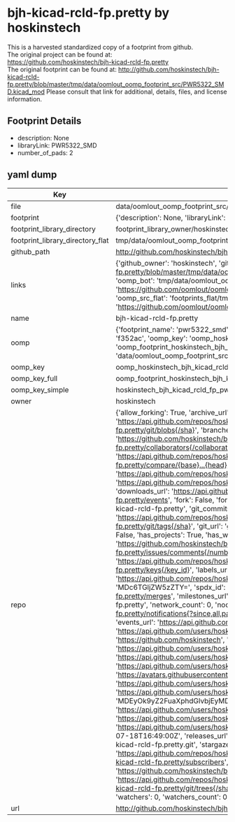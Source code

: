 # bjh-kicad-rcld-fp.pretty by hoskinstech  
This is a harvested standardized copy of a footprint from github.  
The original project can be found at:  
https://github.com/hoskinstech/bjh-kicad-rcld-fp.pretty  
The original footprint can be found at:
http://github.com/hoskinstech/bjh-kicad-rcld-fp.pretty/blob/master/tmp/data/oomlout_oomp_footprint_src/PWR5322_SMD.kicad_mod
Please consult that link for additional, details, files, and license information.  
## Footprint Details
* description: None  
* libraryLink: PWR5322_SMD  
* number_of_pads: 2  
## yaml dump  
| Key | Value |  
| --- | --- |  
| file | data/oomlout_oomp_footprint_src/bjh-kicad-rcld-fp.pretty/PWR5322_SMD.kicad_mod |  
| footprint | {'description': None, 'libraryLink': 'PWR5322_SMD', 'number_of_pads': 2} |  
| footprint_library_directory | footprint_library_owner/hoskinstech_bjh-kicad-rcld-fp.pretty |  
| footprint_library_directory_flat | tmp/data/oomlout_oomp_footprint_src/footprints_flat/hoskinstech_bjh_kicad_rcld_fp_pwr5322_smd/working |  
| github_path | http://github.com/hoskinstech/bjh-kicad-rcld-fp.pretty/blob/master/tmp/data/oomlout_oomp_footprint_src/PWR5322_SMD.kicad_mod |  
| links | {'github_owner': 'hoskinstech', 'github_repo_name': 'bjh-kicad-rcld-fp.pretty', 'github_src': 'http://github.com/hoskinstech/bjh-kicad-rcld-fp.pretty/blob/master/tmp/data/oomlout_oomp_footprint_src/PWR5322_SMD.kicad_mod', 'github_src_repo': 'https://github.com/hoskinstech/bjh-kicad-rcld-fp.pretty', 'oomp_bot': 'tmp/data/oomlout_oomp_footprint_src/footprints/hoskinstech_bjh_kicad_rcld_fp_pwr5322_smd/working', 'oomp_bot_github': 'https://github.com/oomlout/oomlout_oomp_footprint_bot/tree/main/tmp/data/oomlout_oomp_footprint_src/footprints/hoskinstech_bjh_kicad_rcld_fp_pwr5322_smd/working', 'oomp_src_flat': 'footprints_flat/tmp/data/oomlout_oomp_footprint_src/footprints_flat/hoskinstech_bjh_kicad_rcld_fp_pwr5322_smd/working', 'oomp_src_flat_github': 'https://github.com/oomlout/oomlout_oomp_footprint_src/tree/main/tmp/data/oomlout_oomp_footprint_src/footprints_flat/hoskinstech_bjh_kicad_rcld_fp_pwr5322_smd/working'} |  
| name | bjh-kicad-rcld-fp.pretty |  
| oomp | {'footprint_name': 'pwr5322_smd', 'library_name': 'bjh_kicad_rcld_fp', 'md5': 'f352acb63d692577b795a3d561d57bbe', 'md5_10': 'f352acb63d', 'md5_5': 'f352a', 'md5_6': 'f352ac', 'oomp_key': 'oomp_hoskinstech_bjh_kicad_rcld_fp_pwr5322_smd', 'oomp_key_extra': 'oomp_footprint_hoskinstech_bjh_kicad_rcld_fp_pwr5322_smd', 'oomp_key_full': 'oomp_footprint_hoskinstech_bjh_kicad_rcld_fp_pwr5322_smd_f352ac', 'oomp_key_simple': 'hoskinstech_bjh_kicad_rcld_fp_pwr5322_smd', 'original_filename': 'data/oomlout_oomp_footprint_src/bjh-kicad-rcld-fp.pretty/PWR5322_SMD.kicad_mod', 'owner_name': 'hoskinstech'} |  
| oomp_key | oomp_hoskinstech_bjh_kicad_rcld_fp_pwr5322_smd |  
| oomp_key_full | oomp_footprint_hoskinstech_bjh_kicad_rcld_fp_pwr5322_smd |  
| oomp_key_simple | hoskinstech_bjh_kicad_rcld_fp_pwr5322_smd |  
| owner | hoskinstech |  
| repo | {'allow_forking': True, 'archive_url': 'https://api.github.com/repos/hoskinstech/bjh-kicad-rcld-fp.pretty/{archive_format}{/ref}', 'archived': False, 'assignees_url': 'https://api.github.com/repos/hoskinstech/bjh-kicad-rcld-fp.pretty/assignees{/user}', 'blobs_url': 'https://api.github.com/repos/hoskinstech/bjh-kicad-rcld-fp.pretty/git/blobs{/sha}', 'branches_url': 'https://api.github.com/repos/hoskinstech/bjh-kicad-rcld-fp.pretty/branches{/branch}', 'clone_url': 'https://github.com/hoskinstech/bjh-kicad-rcld-fp.pretty.git', 'collaborators_url': 'https://api.github.com/repos/hoskinstech/bjh-kicad-rcld-fp.pretty/collaborators{/collaborator}', 'comments_url': 'https://api.github.com/repos/hoskinstech/bjh-kicad-rcld-fp.pretty/comments{/number}', 'commits_url': 'https://api.github.com/repos/hoskinstech/bjh-kicad-rcld-fp.pretty/commits{/sha}', 'compare_url': 'https://api.github.com/repos/hoskinstech/bjh-kicad-rcld-fp.pretty/compare/{base}...{head}', 'contents_url': 'https://api.github.com/repos/hoskinstech/bjh-kicad-rcld-fp.pretty/contents/{+path}', 'contributors_url': 'https://api.github.com/repos/hoskinstech/bjh-kicad-rcld-fp.pretty/contributors', 'created_at': '2015-08-05T11:27:38Z', 'default_branch': 'master', 'deployments_url': 'https://api.github.com/repos/hoskinstech/bjh-kicad-rcld-fp.pretty/deployments', 'description': 'A repository for resistor/capacitor/inductor/diode footprints', 'disabled': False, 'downloads_url': 'https://api.github.com/repos/hoskinstech/bjh-kicad-rcld-fp.pretty/downloads', 'events_url': 'https://api.github.com/repos/hoskinstech/bjh-kicad-rcld-fp.pretty/events', 'fork': False, 'forks': 0, 'forks_count': 0, 'forks_url': 'https://api.github.com/repos/hoskinstech/bjh-kicad-rcld-fp.pretty/forks', 'full_name': 'hoskinstech/bjh-kicad-rcld-fp.pretty', 'git_commits_url': 'https://api.github.com/repos/hoskinstech/bjh-kicad-rcld-fp.pretty/git/commits{/sha}', 'git_refs_url': 'https://api.github.com/repos/hoskinstech/bjh-kicad-rcld-fp.pretty/git/refs{/sha}', 'git_tags_url': 'https://api.github.com/repos/hoskinstech/bjh-kicad-rcld-fp.pretty/git/tags{/sha}', 'git_url': 'git://github.com/hoskinstech/bjh-kicad-rcld-fp.pretty.git', 'has_discussions': False, 'has_downloads': True, 'has_issues': True, 'has_pages': False, 'has_projects': True, 'has_wiki': True, 'homepage': None, 'hooks_url': 'https://api.github.com/repos/hoskinstech/bjh-kicad-rcld-fp.pretty/hooks', 'html_url': 'https://github.com/hoskinstech/bjh-kicad-rcld-fp.pretty', 'id': 40241605, 'is_template': False, 'issue_comment_url': 'https://api.github.com/repos/hoskinstech/bjh-kicad-rcld-fp.pretty/issues/comments{/number}', 'issue_events_url': 'https://api.github.com/repos/hoskinstech/bjh-kicad-rcld-fp.pretty/issues/events{/number}', 'issues_url': 'https://api.github.com/repos/hoskinstech/bjh-kicad-rcld-fp.pretty/issues{/number}', 'keys_url': 'https://api.github.com/repos/hoskinstech/bjh-kicad-rcld-fp.pretty/keys{/key_id}', 'labels_url': 'https://api.github.com/repos/hoskinstech/bjh-kicad-rcld-fp.pretty/labels{/name}', 'language': None, 'languages_url': 'https://api.github.com/repos/hoskinstech/bjh-kicad-rcld-fp.pretty/languages', 'license': {'key': 'cc0-1.0', 'name': 'Creative Commons Zero v1.0 Universal', 'node_id': 'MDc6TGljZW5zZTY=', 'spdx_id': 'CC0-1.0', 'url': 'https://api.github.com/licenses/cc0-1.0'}, 'merges_url': 'https://api.github.com/repos/hoskinstech/bjh-kicad-rcld-fp.pretty/merges', 'milestones_url': 'https://api.github.com/repos/hoskinstech/bjh-kicad-rcld-fp.pretty/milestones{/number}', 'mirror_url': None, 'name': 'bjh-kicad-rcld-fp.pretty', 'network_count': 0, 'node_id': 'MDEwOlJlcG9zaXRvcnk0MDI0MTYwNQ==', 'notifications_url': 'https://api.github.com/repos/hoskinstech/bjh-kicad-rcld-fp.pretty/notifications{?since,all,participating}', 'open_issues': 0, 'open_issues_count': 0, 'organization': {'avatar_url': 'https://avatars.githubusercontent.com/u/12068223?v=4', 'events_url': 'https://api.github.com/users/hoskinstech/events{/privacy}', 'followers_url': 'https://api.github.com/users/hoskinstech/followers', 'following_url': 'https://api.github.com/users/hoskinstech/following{/other_user}', 'gists_url': 'https://api.github.com/users/hoskinstech/gists{/gist_id}', 'gravatar_id': '', 'html_url': 'https://github.com/hoskinstech', 'id': 12068223, 'login': 'hoskinstech', 'node_id': 'MDEyOk9yZ2FuaXphdGlvbjEyMDY4MjIz', 'organizations_url': 'https://api.github.com/users/hoskinstech/orgs', 'received_events_url': 'https://api.github.com/users/hoskinstech/received_events', 'repos_url': 'https://api.github.com/users/hoskinstech/repos', 'site_admin': False, 'starred_url': 'https://api.github.com/users/hoskinstech/starred{/owner}{/repo}', 'subscriptions_url': 'https://api.github.com/users/hoskinstech/subscriptions', 'type': 'Organization', 'url': 'https://api.github.com/users/hoskinstech'}, 'owner': {'avatar_url': 'https://avatars.githubusercontent.com/u/12068223?v=4', 'events_url': 'https://api.github.com/users/hoskinstech/events{/privacy}', 'followers_url': 'https://api.github.com/users/hoskinstech/followers', 'following_url': 'https://api.github.com/users/hoskinstech/following{/other_user}', 'gists_url': 'https://api.github.com/users/hoskinstech/gists{/gist_id}', 'gravatar_id': '', 'html_url': 'https://github.com/hoskinstech', 'id': 12068223, 'login': 'hoskinstech', 'node_id': 'MDEyOk9yZ2FuaXphdGlvbjEyMDY4MjIz', 'organizations_url': 'https://api.github.com/users/hoskinstech/orgs', 'received_events_url': 'https://api.github.com/users/hoskinstech/received_events', 'repos_url': 'https://api.github.com/users/hoskinstech/repos', 'site_admin': False, 'starred_url': 'https://api.github.com/users/hoskinstech/starred{/owner}{/repo}', 'subscriptions_url': 'https://api.github.com/users/hoskinstech/subscriptions', 'type': 'Organization', 'url': 'https://api.github.com/users/hoskinstech'}, 'private': False, 'pulls_url': 'https://api.github.com/repos/hoskinstech/bjh-kicad-rcld-fp.pretty/pulls{/number}', 'pushed_at': '2017-07-18T16:49:00Z', 'releases_url': 'https://api.github.com/repos/hoskinstech/bjh-kicad-rcld-fp.pretty/releases{/id}', 'size': 2950, 'ssh_url': 'git@github.com:hoskinstech/bjh-kicad-rcld-fp.pretty.git', 'stargazers_count': 0, 'stargazers_url': 'https://api.github.com/repos/hoskinstech/bjh-kicad-rcld-fp.pretty/stargazers', 'statuses_url': 'https://api.github.com/repos/hoskinstech/bjh-kicad-rcld-fp.pretty/statuses/{sha}', 'subscribers_count': 2, 'subscribers_url': 'https://api.github.com/repos/hoskinstech/bjh-kicad-rcld-fp.pretty/subscribers', 'subscription_url': 'https://api.github.com/repos/hoskinstech/bjh-kicad-rcld-fp.pretty/subscription', 'svn_url': 'https://github.com/hoskinstech/bjh-kicad-rcld-fp.pretty', 'tags_url': 'https://api.github.com/repos/hoskinstech/bjh-kicad-rcld-fp.pretty/tags', 'teams_url': 'https://api.github.com/repos/hoskinstech/bjh-kicad-rcld-fp.pretty/teams', 'temp_clone_token': None, 'topics': [], 'trees_url': 'https://api.github.com/repos/hoskinstech/bjh-kicad-rcld-fp.pretty/git/trees{/sha}', 'updated_at': '2017-07-18T16:49:01Z', 'url': 'https://api.github.com/repos/hoskinstech/bjh-kicad-rcld-fp.pretty', 'visibility': 'public', 'watchers': 0, 'watchers_count': 0, 'web_commit_signoff_required': False} |  
| url | http://github.com/hoskinstech/bjh-kicad-rcld-fp.pretty |  


